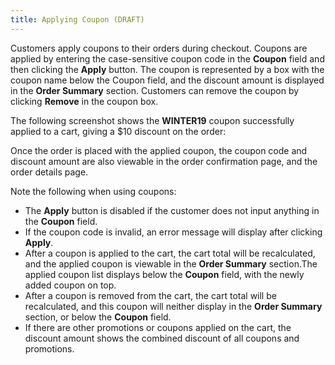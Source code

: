 ```yaml
---
title: Applying Coupon (DRAFT)
---
```


Customers apply coupons to their orders during checkout. Coupons are applied by entering the case-sensitive coupon code in the **Coupon** field and then clicking the **Apply** button. The coupon is represented by a box with the coupon name below the Coupon field, and the discount amount is displayed in the **Order Summary** section. Customers can remove the coupon by clicking **Remove** in the coupon box.

The following screenshot shows the **WINTER19** coupon successfully applied to a cart, giving a $10 discount on the order:

Once the order is placed with the applied coupon, the coupon code and discount amount are also viewable in the order confirmation page, and the order details page.

Note the following when using coupons:

- The **Apply** button is disabled if the customer does not input anything in the **Coupon** field.
- If the coupon code is invalid, an error message will display after clicking **Apply**.
- After a coupon is applied to the cart, the cart total will be recalculated, and the applied coupon is viewable in the **Order Summary** section.The applied coupon list displays below the **Coupon** field, with the newly added coupon on top.
- After a coupon is removed from the cart, the cart total will be recalculated, and this coupon will neither display in the **Order Summary** section, or below the **Coupon** field. 
- If there are other promotions or coupons applied on the cart, the discount amount shows the combined discount of all coupons and promotions.

